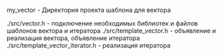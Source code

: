 my_vector - Директория проекта шаблона для вектора

./src/vector.h - подключение необходимых библиотек и файлов шаблонов вектора и итератора
./src/template_vector.h - объявление и реализация вектора, объявление итератора
./src/template_vector_iterator.h - реализация итератора